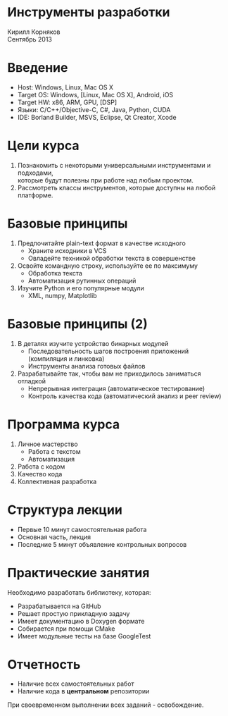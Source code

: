 # Инструменты разработки

Кирилл Корняков  
Сентябрь 2013

# Введение

  - Host: Windows, Linux, Mac OS X
  - Target OS: Windows, [Linux, Mac OS X], Android, iOS
  - Target HW: x86, ARM, GPU, [DSP]
  - Языки: С/С++/Objective-C, C#, Java, Python, CUDA
  - IDE: Borland Builder, MSVS, Eclipse, Qt Creator, Xcode

# Цели курса
<!-- TBD -->
  1. Познакомить с некоторыми универсальными инструментами и подходами,  
     которые будут полезны при работе над любым проектом.
  1. Рассмотреть классы инструментов, которые доступны на любой платформе.

# Базовые принципы

  1. Предпочитайте plain-text формат в качестве исходного
     - Храните исходники в VCS
     - Овладейте техникой обработки текста в совершенстве
  1. Освойте командную строку, используйте ее по максимуму
     - Обработка текста
     - Автоматизация рутинных операций
  1. Изучите Python и его популярные модули
     - XML, numpy, Matplotlib

# Базовые принципы (2)

  1. В деталях изучите устройство бинарных модулей
     - Последовательность шагов построения приложений (компиляция и линковка)
     - Инструменты анализа готовых файлов
  1. Разрабатывайте так, чтобы вам не приходилось заниматься отладкой
     - Непрерывная интеграция (автоматическое тестирование)
     - Контроль качества кода (автоматический анализ и peer review)

# Программа курса

  1. Личное мастерство
     - Работа с текстом
     - Автоматизация
  2. Работа с кодом
  3. Качество кода
  4. Коллективная разработка

# Структура лекции

  * Первые 10 минут самостоятельная работа
  * Основная часть, лекция
  * Последние 5 минут объявление контрольных вопросов

# Практические занятия

Необходимо разработать библиотеку, которая:

  * Разрабатывается на GitHub
  * Решает простую прикладную задачу
  * Имеет документацию в Doxygen формате
  * Собирается при помощи CMake
  * Имеет модульные тесты на базе GoogleTest

# Отчетность

  * Наличие всех самостоятельных работ
  * Наличие кода в **центральном** репозитории

При своевременном выполнении всех заданий - освобождение.